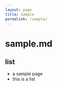 ```yaml
---
layout: page
title: Sample
permalink: /sample/
---
```


# sample.md

## list
- a sample page
- this is a list

